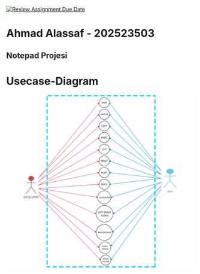 [![Review Assignment Due Date](https://classroom.github.com/assets/deadline-readme-button-24ddc0f5d75046c5622901739e7c5dd533143b0c8e959d652212380cedb1ea36.svg)](https://classroom.github.com/a/QA5O9x4M)
# Ahmad Alassaf - 202523503

## Notepad Projesi

# Usecase-Diagram
![usecase](./diagram/Use-Case-Diagram.png)